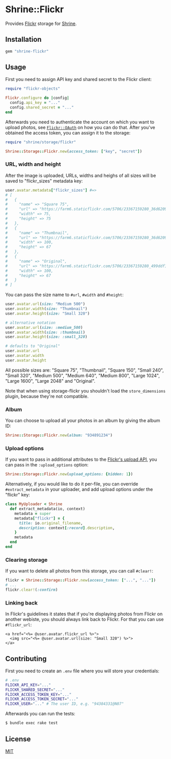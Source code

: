 # Shrine::Flickr

Provides [Flickr] storage for [Shrine].

## Installation

```ruby
gem "shrine-flickr"
```

## Usage

First you need to assign API key and shared secret to the Flickr client:

```rb
require "flickr-objects"

Flickr.configure do |config|
  config.api_key = "..."
  config.shared_secret = "..."
end
```

Afterwards you need to authenticate the account on which you want to upload
photos, see [`Flickr::OAuth`] on how you can do that. After you've obtained the
access token, you can assign it to the storage:

```rb
require "shrine/storage/flickr"

Shrine::Storage::Flickr.new(access_token: ["key", "secret"])
```

### URL, width and height

After the image is uploaded, URLs, widths and heighs of all sizes will be saved
to "flickr_sizes" metadata key:

```rb
user.avatar.metadata["flickr_sizes"] #=>
# [
#   {
#     "name" => "Square 75",
#     "url" => "https://farm6.staticflickr.com/5706/23367159280_36d62093cf_s.jpg",
#     "width" => 75,
#     "height" => 75
#   },
#   {
#     "name" => "Thumbnail",
#     "url" => "https://farm6.staticflickr.com/5706/23367159280_36d62093cf_t.jpg",
#     "width" => 100,
#     "height" => 67
#   },
#   {
#     "name" => "Original",
#     "url" => "https://farm6.staticflickr.com/5706/23367159280_499ddf155e_o.jpg",
#     "width" => 100,
#     "height" => 67
#   }
# ]
```

You can pass the size name to `#url`, `#width` and `#height`:

```rb
user.avatar.url(size: "Medium 500")
user.avatar.width(size: "Thumbnail")
user.avatar.height(size: "Small 320")

# alternative notation
user.avatar.url(size: :medium_500)
user.avatar.width(size: :thumbnail)
user.avatar.height(size: :small_320)

# defaults to "Original"
user.avatar.url
user.avatar.width
user.avatar.height
```

All possible sizes are: "Square 75", "Thumbnail", "Square 150", "Small 240",
"Small 320", "Medium 500", "Medium 640", "Medium 800", "Large 1024", "Large
1600", "Large 2048" and "Original".

Note that when using storage-flickr you shouldn't load the `store_dimensions`
plugin, because they're not compatible.

### Album

You can choose to upload all your photos in an album by giving the album ID:

```rb
Shrine::Storage::Flickr.new(album: "934891234")
```

### Upload options

If you want to pass in additional attributes to the [Flickr's upload API], you
can pass in the `:upload_options` option:

```rb
Shrine::Storage::Flickr.new(upload_options: {hidden: 1})
```

Alternatively, if you would like to do it per-file, you can override
`#extract_metadata` in your uploader, and add upload options under the "flickr"
key:

```rb
class MyUploader < Shrine
  def extract_metadata(io, context)
    metadata = super
    metadata["flickr"] = {
      title: io.original_filename,
      description: context[:record].description,
    }
    metadata
  end
end
```

### Clearing storage

If you want to delete all photos from this storage, you can call `#clear!`:

```rb
flickr = Shrine::Storage::Flickr.new(access_token: ["...", "..."])
# ...
flickr.clear!(:confirm)
```

### Linking back

In Flickr's guidelines it states that if you're displaying photos from Flickr
on another webiste, you should always link back to Flickr. For that you can
use `#flickr_url`:

```erb
<a href="<%= @user.avatar.flickr_url %>">
  <img src="<%= @user.avatar.url(size: "Small 320") %>">
</a>
```

## Contributing

First you need to create an `.env` file where you will store your credentials:

```sh
# .env
FLICKR_API_KEY="..."
FLICKR_SHARED_SECRET="..."
FLICKR_ACCESS_TOKEN_KEY="..."
FLICKR_ACCESS_TOKEN_SECRET="..."
FLICKR_USER="..." # The user ID, e.g. "94384331@N07"
```

Afterwards you can run the tests:

```sh
$ bundle exec rake test
```

## License

[MIT](http://opensource.org/licenses/MIT)

[Flickr]: https://www.flickr.com/
[Shrine]: https://github.com/janko-m/shrine
[`Flickr::OAuth`]: http://www.rubydoc.info/github/janko-m/flickr-objects/master/Flickr/OAuth
[Flickr's upload API]: https://www.flickr.com/services/api/upload.api.html
